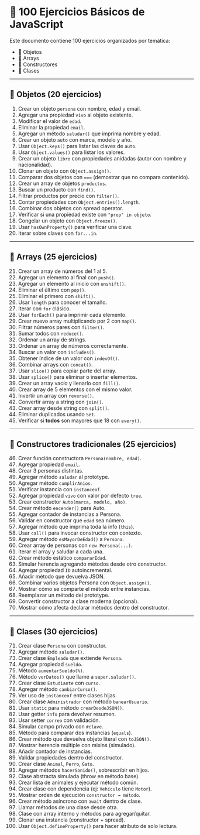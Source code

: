 # 🧠 100 Ejercicios Básicos de JavaScript

Este documento contiene 100 ejercicios organizados por temática:

- 🔹 Objetos
- 💠 Arrays
- 🧰 Constructores
- 🧱 Clases

---

## 🔹 Objetos (20 ejercicios)

1. Crear un objeto `persona` con nombre, edad y email.
2. Agregar una propiedad `vivo` al objeto existente.
3. Modificar el valor de `edad`.
4. Eliminar la propiedad `email`.
5. Agregar un método `saludar()` que imprima nombre y edad.
6. Crear un objeto `auto` con marca, modelo y año.
7. Usar `Object.keys()` para listar las claves de `auto`.
8. Usar `Object.values()` para listar los valores.
9. Crear un objeto `libro` con propiedades anidadas (autor con nombre y nacionalidad).
10. Clonar un objeto con `Object.assign()`.
11. Comparar dos objetos con `===` (demostrar que no compara contenido).
12. Crear un array de objetos `productos`.
13. Buscar un producto con `find()`.
14. Filtrar productos por precio con `filter()`.
15. Contar propiedades con `Object.entries().length`.
16. Combinar dos objetos con spread operator.
17. Verificar si una propiedad existe con `"prop" in objeto`.
18. Congelar un objeto con `Object.freeze()`.
19. Usar `hasOwnProperty()` para verificar una clave.
20. Iterar sobre claves con `for...in`.

---

## 💠 Arrays (25 ejercicios)

21. Crear un array de números del 1 al 5.
22. Agregar un elemento al final con `push()`.
23. Agregar un elemento al inicio con `unshift()`.
24. Eliminar el último con `pop()`.
25. Eliminar el primero con `shift()`.
26. Usar `length` para conocer el tamaño.
27. Iterar con `for` clásico.
28. Usar `forEach()` para imprimir cada elemento.
29. Crear nuevo array multiplicando por 2 con `map()`.
30. Filtrar números pares con `filter()`.
31. Sumar todos con `reduce()`.
32. Ordenar un array de strings.
33. Ordenar un array de números correctamente.
34. Buscar un valor con `includes()`.
35. Obtener índice de un valor con `indexOf()`.
36. Combinar arrays con `concat()`.
37. Usar `slice()` para copiar parte del array.
38. Usar `splice()` para eliminar o insertar elementos.
39. Crear un array vacío y llenarlo con `fill()`.
40. Crear array de 5 elementos con el mismo valor.
41. Invertir un array con `reverse()`.
42. Convertir array a string con `join()`.
43. Crear array desde string con `split()`.
44. Eliminar duplicados usando `Set`.
45. Verificar si **todos** son mayores que 18 con `every()`.

---

## 🧰 Constructores tradicionales (25 ejercicios)

46. Crear función constructora `Persona(nombre, edad)`.
47. Agregar propiedad `email`.
48. Crear 3 personas distintas.
49. Agregar método `saludar` al prototype.
50. Agregar método `cumplirAnios`.
51. Verificar instancia con `instanceof`.
52. Agregar propiedad `vivo` con valor por defecto `true`.
53. Crear constructor `Auto(marca, modelo, año)`.
54. Crear método `encender()` para Auto.
55. Agregar contador de instancias a Persona.
56. Validar en constructor que `edad` sea número.
57. Agregar método que imprima toda la info (`this`).
58. Usar `call()` para invocar constructor con contexto.
59. Agregar método `esMayorDeEdad()` a `Persona`.
60. Crear array de personas con `new Persona(...)`.
61. Iterar el array y saludar a cada una.
62. Crear método estático `compararEdad`.
63. Simular herencia agregando métodos desde otro constructor.
64. Agregar propiedad `ID` autoincremental.
65. Añadir método que devuelva JSON.
66. Combinar varios objetos Persona con `Object.assign()`.
67. Mostrar cómo se comparte el método entre instancias.
68. Reemplazar un método del prototype.
69. Convertir constructor a clase moderna (opcional).
70. Mostrar cómo afecta declarar métodos dentro del constructor.

---

## 🧱 Clases (30 ejercicios)

71. Crear clase `Persona` con constructor.
72. Agregar método `saludar()`.
73. Crear clase `Empleado` que extiende `Persona`.
74. Agregar propiedad `sueldo`.
75. Método `aumentarSueldo(%)`.
76. Método `verDatos()` que llame a `super.saludar()`.
77. Crear clase `Estudiante` con `curso`.
78. Agregar método `cambiarCurso()`.
79. Ver uso de `instanceof` entre clases hijas.
80. Crear clase `Administrador` con método `banearUsuario`.
81. Usar `static` para método `crearDesdeJSON()`.
82. Usar getter `info` para devolver resumen.
83. Usar setter `correo` con validación.
84. Simular campo privado con `#clave`.
85. Método para comparar dos instancias (`equals`).
86. Crear método que devuelva objeto literal con `toJSON()`.
87. Mostrar herencia múltiple con mixins (simulado).
88. Añadir contador de instancias.
89. Validar propiedades dentro del constructor.
90. Crear clase `Animal`, `Perro`, `Gato`.
91. Agregar métodos `hacerSonido()`, sobrescribir en hijos.
92. Clase abstracta simulada (throw en método base).
93. Crear lista de animales y ejecutar método común.
94. Crear clase con dependencia (ej: `Vehículo` tiene `Motor`).
95. Mostrar orden de ejecución `constructor → método`.
96. Crear método asíncrono con `await` dentro de clase.
97. Llamar métodos de una clase desde otra.
98. Clase con array interno y métodos para agregar/quitar.
99. Clonar una instancia (constructor + spread).
100. Usar `Object.defineProperty()` para hacer atributo de solo lectura.